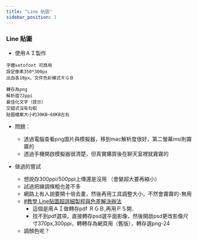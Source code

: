 ```yaml
---
title: "Line 貼圖"
sidebar_position: 1
---
```


### Line 貼圖
- 使用ＡＩ製作
```
字體setofont 可商用
設定像素350*300px
出血各10px，文件色彩模式ＲＧＢ

轉存為png
解析度72ppi
最佳化文字（提示）
交錯式沒有勾取
貼圖檔案大小約30KB~60KB左右
```
- 問題：
    - 透過電腦查看png圖片與模擬器，移到mac解析度很好，第二螢幕msi則霧霧的
    - 透過手機開啟模擬器很清楚，但真實購買後在聊天室裡就霧霧的
    
    
- 做過的嘗試
    - 想說存300ppi/500ppi上傳還是沒用 （會變超大要再縮小）
    - 試過把線調條粗也差不多
    - 網路上有人說要開十倍去畫，然後再用工具調整大小，不然會霧霧的-無用
    - [#教學 Line貼圖超詳細製程與色差解決辦法](https://www.dcard.tw/f/handicrafts/p/232604803)
        - 這個是用ＡＩ做轉存pdf ＲＧＢ,再用ＰＳ開．
        - 找不到pdf選項，直接轉存psd選平面影像，然後開啟psd更改影像尺寸370px,300ppi，轉轉存為網頁用（舊版），轉存選png-24
    - 調顏色呢？

